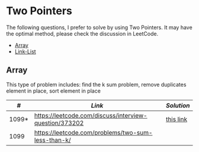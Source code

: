 # Two Pointers 

The following questions, I prefer to solve by using Two Pointers. It may have the optimal method, please check the discussion in LeetCode.

* [Array](##Array)
* [Link-List](##Link-List)

## Array

This type of problem includes: find the k sum problem, remove duplicates element in place, sort element in place

| *#* | *Link* | *Solution* |
| ---- | --------------------------------- | --------------------------------- |
| 1099* | https://leetcode.com/discuss/interview-question/373202 | [this link](../python_practice/amazon/optimal_utilization.py) |
| 1099 | https://leetcode.com/problems/two-sum-less-than-k/ | |